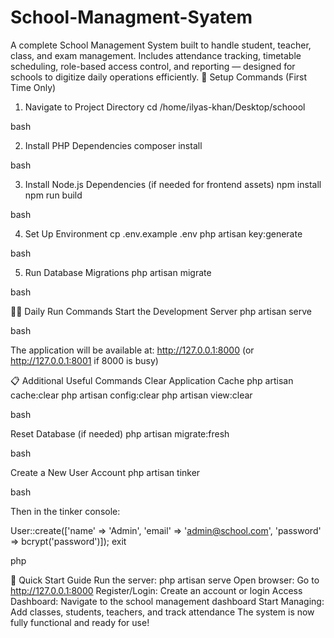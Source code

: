 # School-Managment-Syatem
A complete School Management System built to handle student, teacher, class, and exam management. Includes attendance tracking, timetable scheduling, role-based access control, and reporting — designed for schools to digitize daily operations efficiently.
🚀 Setup Commands (First Time Only)
1. Navigate to Project Directory
cd /home/ilyas-khan/Desktop/schoool

bash


2. Install PHP Dependencies
composer install

bash


3. Install Node.js Dependencies (if needed for frontend assets)
npm install
npm run build

bash


4. Set Up Environment
cp .env.example .env
php artisan key:generate

bash


5. Run Database Migrations
php artisan migrate

bash


🏃‍♂️ Daily Run Commands
Start the Development Server
php artisan serve

bash


The application will be available at: http://127.0.0.1:8000 (or http://127.0.0.1:8001 if 8000 is busy)

📋 Additional Useful Commands
Clear Application Cache
php artisan cache:clear
php artisan config:clear
php artisan view:clear

bash


Reset Database (if needed)
php artisan migrate:fresh

bash


Create a New User Account
php artisan tinker

bash


Then in the tinker console:

User::create(['name' => 'Admin', 'email' => 'admin@school.com', 'password' => bcrypt('password')]);
exit

php


🎯 Quick Start Guide
Run the server: php artisan serve
Open browser: Go to http://127.0.0.1:8000
Register/Login: Create an account or login
Access Dashboard: Navigate to the school management dashboard
Start Managing: Add classes, students, teachers, and track attendance
The system is now fully functional and ready for use!
